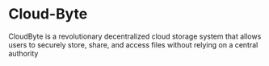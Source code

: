 # Cloud-Byte
 CloudByte is a revolutionary decentralized cloud storage system that allows users to securely store, share, and access files without relying on a central authority
